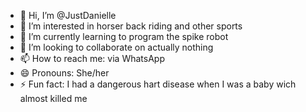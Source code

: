 - 👋 Hi, I’m @JustDanielle
- 👀 I’m interested in horser back riding and other sports
- 🌱 I’m currently learning to program the spike robot
- 💞️ I’m looking to collaborate on actually nothing
- 📫 How to reach me: via WhatsApp
- 😄 Pronouns: She/her
- ⚡ Fun fact: I had a dangerous hart disease when I was a baby wich almost killed me

<!---
JustDanielle/JustDanielle is a ✨ special ✨ repository because its `README.md` (this file) appears on your GitHub profile.
You can click the Preview link to take a look at your changes.
--->
